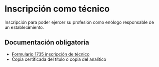 # Inscripción como técnico

Inscripción para poder ejercer su profesión como enólogo responsable de un establecimiento.

## Documentación obligatoria

* [Formulario 1735 inscripción de técnico](/documentos/formulario_1735_inscripción_de_técnico)
* Copia certificada del título o copia del analítico
